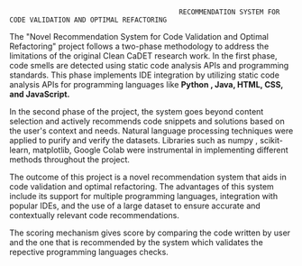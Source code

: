                                               RECOMMENDATION SYSTEM FOR CODE VALIDATION AND OPTIMAL REFACTORING

The "Novel Recommendation System for Code Validation and Optimal Refactoring" project follows a two-phase methodology to address the limitations of the original Clean CaDET research work.
In the first phase, code smells are detected using static code analysis APIs and programming standards.
This phase implements IDE integration by utilizing static code analysis APIs for programming languages like <b>Python , Java, HTML, CSS, and JavaScript.</b> 

In the second phase of the project, the system goes   beyond content selection and actively recommends code snippets and solutions based on the user's context and needs.
Natural language processing techniques were applied to purify and verify the datasets. Libraries such as numpy , scikit-learn, matplotlib, Google Colab 
were instrumental in implementing different methods throughout the project.

The outcome of this project is a novel recommendation system that aids in code validation and optimal refactoring. 
The advantages of this system include its support for multiple programming languages, integration with popular IDEs, and the use of a large dataset to ensure accurate 
and contextually relevant code recommendations. 

The scoring mechanism gives score by comparing the code written by user and the one that is recommended by the system which validates the repective programming languages checks.

